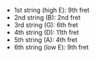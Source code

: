 - 1st string (high E): 9th fret
- 2nd string (B): 2nd fret
- 3rd string (G): 6th fret
- 4th string (D): 11th fret
- 5th string (A): 4th fret
- 6th string (low E): 9th fret
